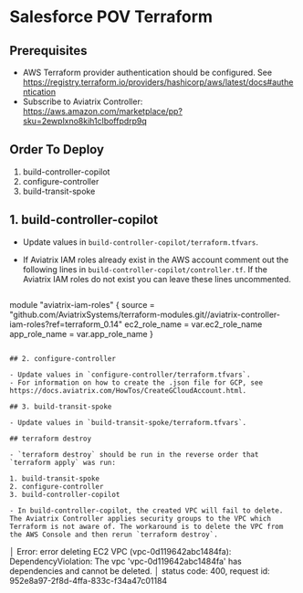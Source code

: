 # Salesforce POV Terraform

## Prerequisites

- AWS Terraform provider authentication should be configured. See https://registry.terraform.io/providers/hashicorp/aws/latest/docs#authentication
- Subscribe to Aviatrix Controller: https://aws.amazon.com/marketplace/pp?sku=2ewplxno8kih1clboffpdrp9q

## Order To Deploy

1. build-controller-copilot
2. configure-controller
3. build-transit-spoke

## 1. build-controller-copilot

- Update values in `build-controller-copilot/terraform.tfvars`.

- If Aviatrix IAM roles already exist in the AWS account comment out the following lines in `build-controller-copilot/controller.tf`. If the Aviatrix IAM roles do not exist you can leave these lines uncommented.
  ```
 module "aviatrix-iam-roles" {
  source        = "github.com/AviatrixSystems/terraform-modules.git//aviatrix-controller-iam-roles?ref=terraform_0.14"
  ec2_role_name = var.ec2_role_name
  app_role_name = var.app_role_name
}
  ```

## 2. configure-controller

- Update values in `configure-controller/terraform.tfvars`.
- For information on how to create the .json file for GCP, see https://docs.aviatrix.com/HowTos/CreateGCloudAccount.html.

## 3. build-transit-spoke

- Update values in `build-transit-spoke/terraform.tfvars`.

## terraform destroy

- `terraform destroy` should be run in the reverse order that `terraform apply` was run:

  1. build-transit-spoke
  2. configure-controller
  3. build-controller-copilot

- In build-controller-copilot, the created VPC will fail to delete. The Aviatrix Controller applies security groups to the VPC which Terraform is not aware of. The workaround is to delete the VPC from the AWS Console and then rerun `terraform destroy`.

  ```
  │ Error: error deleting EC2 VPC (vpc-0d119642abc1484fa): DependencyViolation: The vpc 'vpc-0d119642abc1484fa' has dependencies and cannot be deleted.
  │ 	status code: 400, request id: 952e8a97-2f8d-4ffa-833c-f34a47c01184
  ```
